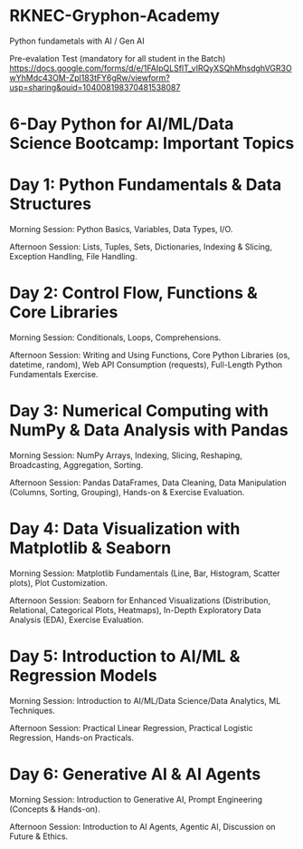 # RKNEC-Gryphon-Academy
Python fundametals with AI / Gen AI

Pre-evalation Test (mandatory for all student in the Batch)
https://docs.google.com/forms/d/e/1FAIpQLSflT_vIRQyXSQhMhsdghVGR3OwYhMdc43OM-Zpl183tFY6gRw/viewform?usp=sharing&ouid=104008198370481538087


# 6-Day Python for AI/ML/Data Science Bootcamp: Important Topics

# Day 1: Python Fundamentals & Data Structures

Morning Session: Python Basics, Variables, Data Types, I/O.

Afternoon Session: Lists, Tuples, Sets, Dictionaries, Indexing & Slicing, Exception Handling, File Handling.

# Day 2: Control Flow, Functions & Core Libraries

Morning Session: Conditionals, Loops, Comprehensions.

Afternoon Session: Writing and Using Functions, Core Python Libraries (os, datetime, random), Web API Consumption (requests), Full-Length Python Fundamentals Exercise.

# Day 3: Numerical Computing with NumPy & Data Analysis with Pandas

Morning Session: NumPy Arrays, Indexing, Slicing, Reshaping, Broadcasting, Aggregation, Sorting.

Afternoon Session: Pandas DataFrames, Data Cleaning, Data Manipulation (Columns, Sorting, Grouping), Hands-on & Exercise Evaluation.

# Day 4: Data Visualization with Matplotlib & Seaborn

Morning Session: Matplotlib Fundamentals (Line, Bar, Histogram, Scatter plots), Plot Customization.

Afternoon Session: Seaborn for Enhanced Visualizations (Distribution, Relational, Categorical Plots, Heatmaps), In-Depth Exploratory Data Analysis (EDA), Exercise Evaluation.

# Day 5: Introduction to AI/ML & Regression Models

Morning Session: Introduction to AI/ML/Data Science/Data Analytics, ML Techniques.

Afternoon Session: Practical Linear Regression, Practical Logistic Regression, Hands-on Practicals.

# Day 6: Generative AI & AI Agents

Morning Session: Introduction to Generative AI, Prompt Engineering (Concepts & Hands-on).

Afternoon Session: Introduction to AI Agents, Agentic AI, Discussion on Future & Ethics.
